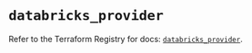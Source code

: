 # `databricks_provider`

Refer to the Terraform Registry for docs: [`databricks_provider`](https://registry.terraform.io/providers/databricks/databricks/1.92.0/docs/resources/provider).
